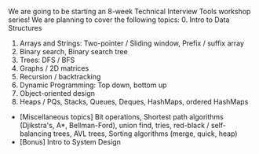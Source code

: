 We are going to be starting an 8-week Technical Interview Tools workshop series! We are planning to cover the following topics:
0. Intro to Data Structures
1. Arrays and Strings: Two-pointer / Sliding window, Prefix / suffix array
2. Binary search, Binary search tree 
3. Trees: DFS / BFS
4. Graphs / 2D matrices
5. Recursion / backtracking
6. Dynamic Programming: Top down, bottom up
7. Object-oriented design
8. Heaps / PQs, Stacks, Queues, Deques, HashMaps, ordered HashMaps
* [Miscellaneous topics] Bit operations, Shortest path algorithms (Djikstra's, A*, Bellman-Ford), union find, tries, red-black / self-balancing trees, AVL trees, Sorting algorithms (merge, quick, heap)
* [Bonus] Intro to System Design
